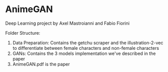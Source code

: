 # AnimeGAN

Deep Learning project by Axel Mastroianni and Fabio Fiorini

Folder Structure:
1. Data Preparation: Contains the getchu scraper and the illustration-2-vec to differentiate between female characters and non-female characters
2. GANs: Contains the 3 models implementation we've described in the paper
3. AnimeGAN.pdf is the paper
